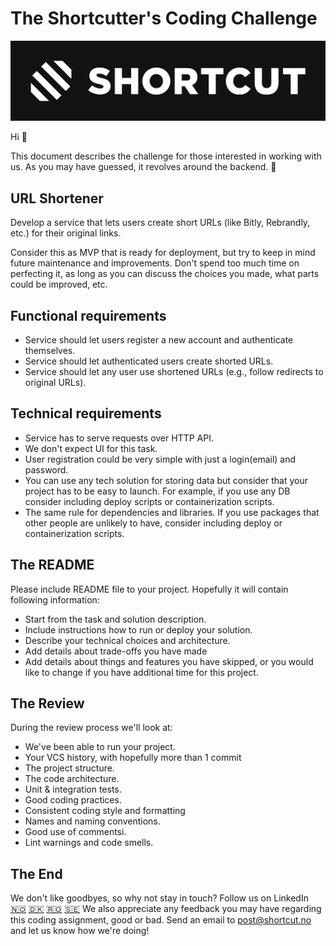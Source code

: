 # The Shortcutter's Coding Challenge

![This is an image](./shortcut.jpg)

Hi :wave:

This document describes the challenge for those interested in working with us. As you may have guessed, it revolves around the backend. :tada:

## URL Shortener
Develop a service that lets users create short URLs (like Bitly, Rebrandly, etc.) for their original links.

Consider this as MVP that is ready for deployment, but try to keep in mind future maintenance and improvements.
Don't spend too much time on perfecting it, as long as you can discuss the choices you made, what parts could be improved, etc.

## Functional requirements

- Service should let users register a new account and authenticate themselves.
- Service should let authenticated users create shorted URLs.
- Service should let any user use shortened URLs (e.g., follow redirects to original URLs).

## Technical requirements

- Service has to serve requests over HTTP API.
- We don't expect UI for this task.
- User registration could be very simple with just a login(email) and password.
- You can use any tech solution for storing data but consider that your project has to be easy to launch. For example, if you use any DB consider including deploy scripts or containerization scripts.
- The same rule for dependencies and libraries. If you use packages that other people are unlikely to have, consider including deploy or containerization scripts.

## The README

Please include README file to your project. Hopefully it will contain following information:

- Start from the task and solution description.
- Include instructions how to run or deploy your solution.
- Describe your technical choices and architecture.
- Add details about trade-offs you have made
- Add details about things and features you have skipped, or you would like to change if you have additional time for this project.

## The Review

During the review process we'll look at:

- We've been able to run your project.
- Your VCS history, with hopefully more than 1 commit
- The project structure.
- The code architecture.
- Unit & integration tests.
- Good coding practices.
- Consistent coding style and formatting
- Names and naming conventions.
- Good use of commentsi.
- Lint warnings and code smells.

## The End

We don't like goodbyes, so why not stay in touch? Follow us on LinkedIn
[:norway:](https://no.linkedin.com/company/shortcut-as)
[:denmark:](https://www.linkedin.com/company/shortcut-global/)
[:romania:](https://www.linkedin.com/company/shortcut-bucharest/)
[:sweden:](https://www.linkedin.com/company/shortcut-sweden)
We also appreciate any feedback you may have regarding this coding assignment, good or bad. Send an email to [post@shortcut.no](mailto:post@shortcut.no) and let us know how we're doing!
